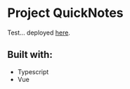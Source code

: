 # Project QuickNotes

Test... deployed [here](https://rad-starlight-fce835.netlify.app/).

## Built with:

- Typescript
- Vue
